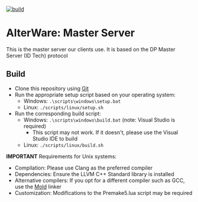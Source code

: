 [![build](https://github.com/alterware/master-server/workflows/Build/badge.svg)](https://github.com/alterware/master-server/actions)


# AlterWare: Master Server
This is the master server our clients use. It is based on the DP Master Server (ID Tech) protocol

## Build
- Clone this repository using [Git][git-link]
- Run the appropriate setup script based on your operating system:
    - Windows: `.\scripts\windows\setup.bat`
    - Linux: `./scripts/linux/setup.sh`
- Run the corresponding build script:
    - Windows: `.\scripts\windows\build.bat` (note: Visual Studio is required)
        - This script may not work. If it doesn't, please use the Visual Studio IDE to build
    - Linux: `./scripts/linux/build.sh`

**IMPORTANT**
Requirements for Unix systems:
- Compilation: Please use Clang as the preferred compiler
- Dependencies: Ensure the LLVM C++ Standard library is installed
- Alternative compilers: If you opt for a different compiler such as GCC, use the [Mold][mold-link] linker
- Customization: Modifications to the Premake5.lua script may be required

[git-link]:               https://git-scm.com
[mold-link]:              https://github.com/rui314/mold
